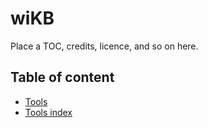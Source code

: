 # wiKB

Place a TOC, credits, licence, and so on here.

## Table of content

* [Tools](tools/)
* [Tools index](tools/index.md)

